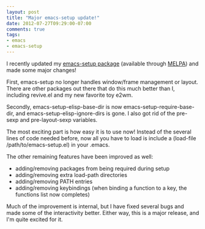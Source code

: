 ```yaml
---
layout: post
title: "Major emacs-setup update!"
date: 2012-07-27T09:29:00-07:00
comments: true
tags:
- emacs
- emacs-setup
---
```

I recently updated my [emacs-setup package](https://github.com/echosa/emacs-setup) (available through [MELPA](http://melpa.milkbox.net/)) and made some major changes!
<!--more-->
First, emacs-setup no longer handles window/frame management or layout. There are other packages out there that do this much better than I, including revive.el and my new favorite toy e2wm.

Secondly, emacs-setup-elisp-base-dir is now emacs-setup-require-base-dir, and emacs-setup-elisp-ignore-dirs is gone. I also got rid of the pre-sexp and pre-layout-sexp variables.

The most exciting part is how easy it is to use now! Instead of the several lines of code needed before, now all you have to load is include a (load-file /path/to/emacs-setup.el) in your .emacs.

The other remaining features have been improved as well:

* adding/removing packages from being required during setup
* adding/removing extra load-path directories
* adding/removing PATH entries
* adding/removing keybindings (when binding a function to a key, the functions list now completes)

Much of the improvement is internal, but I have fixed several bugs and made some of the interactivity better. Either way, this is a major release, and I'm quite excited for it.
